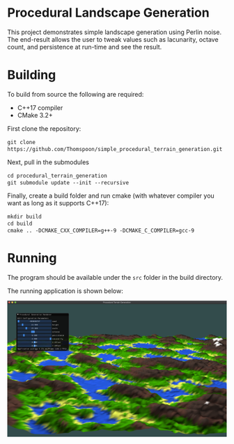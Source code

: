 # Procedural Landscape Generation

This project demonstrates simple landscape generation using Perlin noise. The end-result allows the user to tweak values such as lacunarity, octave count, and persistence at run-time and see the result.

# Building

To build from source the following are required:

 - C++17 compiler
 - CMake 3.2+

First clone the repository:

```
git clone https://github.com/Thomspoon/simple_procedural_terrain_generation.git
```
Next, pull in the submodules

```
cd procedural_terrain_generation
git submodule update --init --recursive
```
Finally, create a build folder and run cmake (with whatever compiler you want as long as it supports C++17):

```
mkdir build
cd build
cmake .. -DCMAKE_CXX_COMPILER=g++-9 -DCMAKE_C_COMPILER=gcc-9
```

# Running

The program should be available under the `src` folder in the build directory.

The running application is shown below:

![procedural terrain generation example](https://raw.githubusercontent.com/Thomspoon/simple_procedural_terrain_generation/master/procedural_generation.png)
